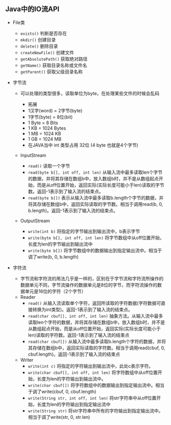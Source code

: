 ## Java中的IO流API
- File类
    - ` exists() ` 判断是否存在
    - ` mkdir() ` 创建目录
    - ` delete() ` 删除目录
    - ` createNewFile() ` 创建文件
    - ` getAbsolutePath() ` 获取绝对路径
    - ` getName() ` 获取目录名称或文件名
    - ` getParent() ` 获取父级目录名称
- 字节流
    - 可以处理的类型很多，读取单位为byte，在处理某些文件的时候会乱码
        - 拓展
        - 1汉字(word) = 2字节(byte)
        - 1字节(byte) = 8位(bit)
        - 1 Byte = 8 Bits
        - 1 KB = 1024 Bytes
        - 1 MB = 1024 KB
        - 1 GB = 1024 MB
        - 在JAVA当中 int 类型占用 32位 (4 byte 也就是4个字节)

    - InputStream
        - ` read() ` 读取一个字节
        - ` read(byte b[], int off, int len) ` 从输入流中最多读取len个字节的数据，并将其存储在数组b中，放入数组b时，并不是从数组起点开始，而是从off位置开始，返回实际(实际长度可能小于len)读取的字节数。返回-1表示到了输入流的结束点。
        - ` read(byte b[]) ` 表示从输入流中最多读取b.length个字节的数据，并将其存储在数组b中，返回实际读取的字节数。相当于调用read(b, 0, b.length)。返回-1表示到了输入流的结束点。

    - OutputStream
        - ` write(int b) ` 将指定的字节输出到输出流中，b表示字节
        - ` write(byte b[], int off, int len) ` 将字节数组中从off位置开始，长度为len的字节输出到输出流中
        - ` write(byte b[]) ` 将字节数组中的数据输出到指定输出流中。相当于调了write(b, 0, b.length)

- 字符流
    - 字节流和字符流的用法几乎是一样的，区别在于字节流和字符流所操作的数据单元不同，字节流操作的数据单元是8位的字节，而字符流操作的数据单元是16位的字符（2个字节）
    - Reader
        - ` read() ` 从输入流读取单个字符，返回所读取的字符数据(字符数据可直接转换为int类型)。返回-1表示到了输入流的结束点。
        - ` read(char cbuf[], int off, int len) ` 抽象方法。从输入流中最多读取len个字符的数据，并将其存储在数组b中，放入数组b时，并不是从数组起点开始，而是从off位置开始，返回实际(实际长度可能小于len)读取的字符数。返回-1表示到了输入流的结束点
        - ` read(char cbuf[]) ` 从输入流中最多读取b.length个字符的数据，并将其存储在数组b中，返回实际读取的字符数。相当于调用read(cbuf, 0, cbuf.length)。返回-1表示到了输入流的结束点
    - Writer
        - ` write(int c) ` 将指定的字符输出到输出流中，此处c表示字符。
        - ` write(char cbuf[], int off, int len) ` 将字符数组中从off位置开始，长度为len的字符输出到输出流中。
        - ` write(char cbuf[]) ` 将字符数组中的数据输出到指定输出流中。相当于调了write(cbuf, 0, cbuf.length)
        - ` write(String str, int off, int len) ` 将str字符串中从off位置开始，长度为len的字符输出到指定输出流中
        - ` write(String str) ` 将str字符串中所有的字符输出到指定输出流中。相当于调了write(str, 0, str.len)